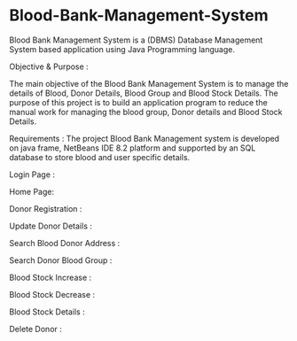 # Blood-Bank-Management-System
Blood Bank Management System is a (DBMS) Database Management System based application using Java Programming language.

Objective & Purpose :

The main objective of the Blood Bank Management System is to manage the details of Blood, Donor Details, Blood Group and Blood Stock Details. The purpose of this project is to build an application program to reduce the manual work for managing the blood group, Donor details and Blood Stock Details.

Requirements :
The project Blood Bank Management system is developed on java frame, NetBeans IDE 8.2 platform and supported by an SQL database to store blood and user specific details.

Login Page :

Home Page:


Donor Registration :

Update Donor Details :

Search Blood Donor Address :

Search Donor Blood Group :

Blood Stock Increase :

Blood Stock Decrease :

Blood Stock Details :

Delete Donor :
